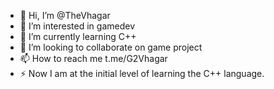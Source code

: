 - 👋 Hi, I’m @TheVhagar
- 👀 I’m interested in gamedev
- 🌱 I’m currently learning C++
- 💞️ I’m looking to collaborate on game project
- 📫 How to reach me t.me/G2Vhagar
- ⚡ Now I am at the initial level of learning the C++ language.

<!---
TheVhagar/TheVhagar is a ✨ special ✨ repository because its `README.md` (this file) appears on your GitHub profile.
You can click the Preview link to take a look at your changes.
--->
